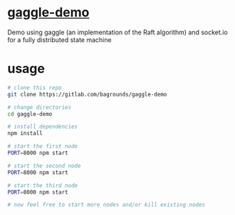 # [gaggle-demo](https://gitlab.com/bagrounds/gaggle-demo)

Demo using gaggle (an implementation of the Raft algorithm) and socket.io for a
fully distributed state machine

# usage
```sh
# clone this repo
git clone https://gitlab.com/bagrounds/gaggle-demo

# change directories
cd gaggle-demo

# install dependencies
npm install

# start the first node
PORT=8000 npm start

# start the second node
PORT=8000 npm start

# start the third node
PORT=8000 npm start

# now feel free to start more nodes and/or kill existing nodes

```
